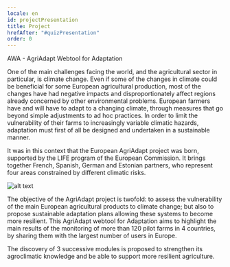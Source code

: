 ```yaml
---
locale: en
id: projectPresentation
title: Project
hrefAfter: "#quizPresentation"
order: 0
---
```


AWA - AgriAdapt Webtool for Adaptation

One of the main challenges facing the world, and the agricultural sector in particular, is climate change. 
Even if some of the changes in climate could be beneficial for some European agricultural production, most of the changes have had negative impacts and disproportionately affect regions already concerned by other environmental problems. 
European farmers have and will have to adapt to a changing climate, through measures that go beyond simple adjustments to ad hoc practices. In order to limit the vulnerability of their farms to increasingly variable climatic hazards, adaptation must first of all be designed and undertaken in a sustainable manner.

It was in this context that the European AgriAdapt project was born, 
supported by the LIFE program of the European Commission. 
It brings together French, Spanish, German and Estonian partners, 
who represent four areas constrained by different climatic risks.

![alt text](https://res.cloudinary.com/solagro/image/upload/v1582789041/homepage/2_Englais_edt7jo.jpg "EU farmland anc climate change risks")

The objective of the AgriAdapt project is twofold: 
to assess the vulnerability of the main European agricultural products to climate change; but also to propose sustainable adaptation plans allowing these systems to become more resilient. 
This AgriAdapt webtool for Adaptation aims to highlight the main results of the monitoring of more than 120 pilot farms in 4 countries, by sharing them with the largest number of users in Europe. 

The discovery of 3 successive modules is proposed to strengthen its agroclimatic knowledge and be able to support more resilient agriculture.
